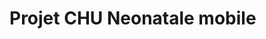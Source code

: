 # Projet CHU Neonatale mobile

<!-- vise à informatisé la saisie des informations des patient dans des annexes -->
